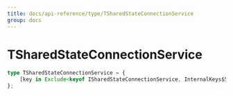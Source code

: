 ```yaml
---
title: docs/api-reference/type/TSharedStateConnectionService
group: docs
---
```


# TSharedStateConnectionService

```ts
type TSharedStateConnectionService = {
    [key in Exclude<keyof ISharedStateConnectionService, InternalKeys$5>]: unknown;
};
```


